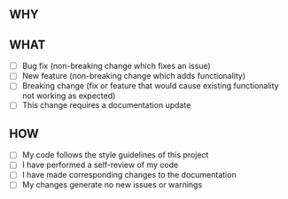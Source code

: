 ## WHY

<!-- Please include a summary of the changes and any related issues. -->

## WHAT

- [ ] Bug fix (non-breaking change which fixes an issue)
- [ ] New feature (non-breaking change which adds functionality)
- [ ] Breaking change (fix or feature that would cause existing functionality not working as expected)
- [ ] This change requires a documentation update

## HOW

- [ ] My code follows the style guidelines of this project
- [ ] I have performed a self-review of my code
- [ ] I have made corresponding changes to the documentation
- [ ] My changes generate no new issues or warnings
